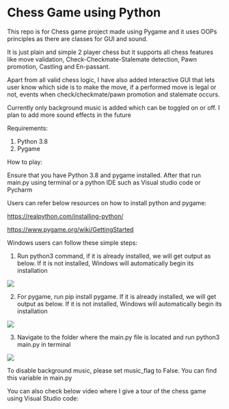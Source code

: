 # Chess Game using Python

This repo is for Chess game project made using Pygame and it uses OOPs principles as there are classes for GUI and sound.

It is just plain and simple 2 player chess but it supports all chess features like move validation, Check-Checkmate-Stalemate detection, Pawn promotion, Castling and En-passant.

Apart from all valid chess logic, I have also added interactive GUI that lets user know which side is to make the move, if a performed move is legal or not, events when check/checkmate/pawn promotion and stalemate occurs.

Currently only background music is added which can be toggled on or off. I plan to add more sound effects in the future

Requirements:
1) Python 3.8
2) Pygame

How to play:

Ensure that you have Python 3.8 and pygame installed. After that run main.py using terminal or a python IDE such as Visual studio code or Pycharm  

Users can refer below resources on how to install python and pygame:

https://realpython.com/installing-python/

https://www.pygame.org/wiki/GettingStarted


Windows users can follow these simple steps:

1) Run python3 command, if it is already installed, we will get output as below. If it is not installed, Windows will automatically begin its installation
<img src="New folder/cmd_python3.png">

2) For pygame, run pip install pygame. If it is already installed, we will get output as below. If it is not installed, Windows will automatically begin its installation
<img src="./New folder/cmd_pygame.png">

3) Navigate to the folder where the main.py file is located and run python3 main.py in terminal
<img src="./New folder/run in cmd.png">

To disable background music, please set music_flag to False. You can find this variable in main.py

You can also check below video where I give a tour of the chess game using Visual Studio code: